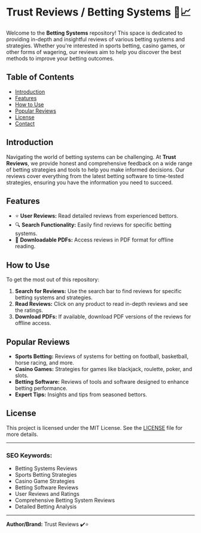 # Trust Reviews / Betting Systems 🎲📈

Welcome to the **Betting Systems** repository! This space is dedicated to providing in-depth and insightful reviews of various betting systems and strategies. Whether you're interested in sports betting, casino games, or other forms of wagering, our reviews aim to help you discover the best methods to improve your betting outcomes.

## Table of Contents

- [Introduction](#introduction)
- [Features](#features)
- [How to Use](#how-to-use)
- [Popular Reviews](#popular-reviews)
- [License](#license)
- [Contact](#contact)

## Introduction

Navigating the world of betting systems can be challenging. At **Trust Reviews**, we provide honest and comprehensive feedback on a wide range of betting strategies and tools to help you make informed decisions. Our reviews cover everything from the latest betting software to time-tested strategies, ensuring you have the information you need to succeed.

## Features

- ⭐ **User Reviews:** Read detailed reviews from experienced bettors.
- 🔍 **Search Functionality:** Easily find reviews for specific betting systems.
- 📝 **Downloadable PDFs:** Access reviews in PDF format for offline reading.

## How to Use

To get the most out of this repository:

1. **Search for Reviews:** Use the search bar to find reviews for specific betting systems and strategies.
2. **Read Reviews:** Click on any product to read in-depth reviews and see the ratings.
3. **Download PDFs:** If available, download PDF versions of the reviews for offline access.

## Popular Reviews

- **Sports Betting:** Reviews of systems for betting on football, basketball, horse racing, and more.
- **Casino Games:** Strategies for games like blackjack, roulette, poker, and slots.
- **Betting Software:** Reviews of tools and software designed to enhance betting performance.
- **Expert Tips:** Insights and tips from seasoned bettors.

## License

This project is licensed under the MIT License. See the [LICENSE](LICENSE) file for more details.

---

### SEO Keywords:

- Betting Systems Reviews
- Sports Betting Strategies
- Casino Game Strategies
- Betting Software Reviews
- User Reviews and Ratings
- Comprehensive Betting System Reviews
- Detailed Betting Analysis

---

**Author/Brand:** Trust Reviews ✔️⭐
